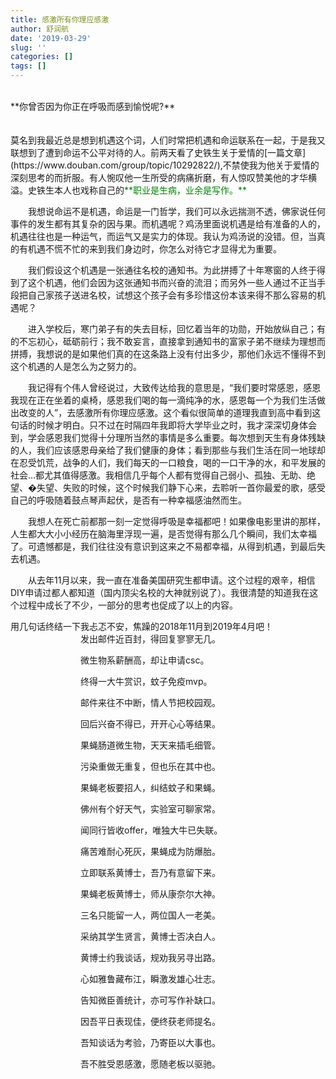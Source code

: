 ```yaml
---
title: 感激所有你理应感激
author: 舒润航
date: '2019-03-29'
slug: ''
categories: []
tags: []
---
```

</br>
**你曾否因为你正在呼吸而感到愉悦呢?**
</br></br></br>
莫名到我最近总是想到机遇这个词，人们时常把机遇和命运联系在一起，于是我又联想到了遭到命运不公平对待的人。前两天看了史铁生关于爱情的[一篇文章](https://www.douban.com/group/topic/10292822/),不禁使我为他关于爱情的深刻思考的而折服。有人惋叹他一生所受的病痛折磨，有人惊叹赞美他的才华横溢。史铁生本人也戏称自己的<font color=green>**职业是生病，业余是写作。**</font>

&emsp;&emsp;我想说命运不是机遇，命运是一门哲学，我们可以永远揣测不透，佛家说任何事件的发生都有其复杂的因与果。而机遇呢？鸡汤里面说机遇是给有准备的人的，机遇往往也是一种运气，而运气又是实力的体现。我认为鸡汤说的没错。但，当真的有机遇不慌不忙的来到我们身边时，你怎么对待它才显得尤为重要。

&emsp;&emsp;我们假设这个机遇是一张通往名校的通知书。为此拼搏了十年寒窗的人终于得到了这个机遇，他们会因为这张通知书而兴奋的流泪；而另外一些人通过不正当手段把自己家孩子送进名校，试想这个孩子会有多珍惜这份本该来得不那么容易的机遇呢？

&emsp;&emsp;进入学校后，寒门弟子有的失去目标，回忆着当年的功勋，开始放纵自己；有的不忘初心，砥砺前行；我不敢妄言，直接拿到通知书的富家子弟不继续为理想而拼搏，我想说的是如果他们真的在这条路上没有付出多少，那他们永远不懂得不到这个机遇的人是怎么为之努力的。

&emsp;&emsp;我记得有个伟人曾经说过，大致传达给我的意思是，“我们要时常感恩，感恩我现在正在坐着的桌椅，感恩我们喝的每一滴纯净的水，感恩每一个为我们生活做出改变的人”，去感激所有你理应感激。这个看似很简单的道理我直到高中看到这句话的时候才明白。只不过在时隔四年我即将大学毕业之时，我才深深切身体会到，学会感恩我们觉得十分理所当然的事情是多么重要。每次想到天生有身体残缺的人，我们应该感恩母亲给了我们健康的身体；看到那些与我们生活在同一地球却在忍受饥荒，战争的人们，我们每天的一口粮食，喝的一口干净的水，和平发展的社会...都尤其值得感激。我相信几乎每个人都有觉得自己弱小、孤独、无助、绝望、�失望、失败的时候，这个时候我们静下心来，去聆听一首你最爱的歌，感受自己的呼吸随着鼓点琴声起伏，是否有一种幸福感油然而生。

&emsp;&emsp;我想人在死亡前都那一刻一定觉得呼吸是幸福都吧！如果像电影里讲的那样，人生都大大小小经历在脑海里浮现一遍，是否觉得有那么几个瞬间，我们太幸福了。可遗憾都是，我们往往没有意识到这来之不易都幸福，从得到机遇，到最后失去机遇。

&emsp;&emsp;从去年11月以来，我一直在准备美国研究生都申请。这个过程的艰辛，相信DIY申请过都人都知道（国内顶尖名校的大神就别说了）。我很清楚的知道我在这个过程中成长了不少，一部分的思考也促成了以上的内容。

用几句话终结一下我忐忑不安，焦躁的2018年11月到2019年4月吧！
&emsp;&emsp;&emsp;&emsp;&emsp;&emsp;&emsp;&emsp;发出邮件近百封，得回复寥寥无几。

&emsp;&emsp;&emsp;&emsp;&emsp;&emsp;&emsp;&emsp;微生物系薪酬高，却让申请csc。

&emsp;&emsp;&emsp;&emsp;&emsp;&emsp;&emsp;&emsp;终得一大牛赏识，蚊子免疫mvp。

&emsp;&emsp;&emsp;&emsp;&emsp;&emsp;&emsp;&emsp;邮件来往不中断，情人节把校园观。

&emsp;&emsp;&emsp;&emsp;&emsp;&emsp;&emsp;&emsp;回后兴奋不得已，开开心心等结果。

&emsp;&emsp;&emsp;&emsp;&emsp;&emsp;&emsp;&emsp;果蝇肠道微生物，天天来插毛细管。

&emsp;&emsp;&emsp;&emsp;&emsp;&emsp;&emsp;&emsp;污染重做无重复，但也乐在其中也。

&emsp;&emsp;&emsp;&emsp;&emsp;&emsp;&emsp;&emsp;果蝇老板要招人，纠结蚊子和果蝇。

&emsp;&emsp;&emsp;&emsp;&emsp;&emsp;&emsp;&emsp;佛州有个好天气，实验室可聊家常。

&emsp;&emsp;&emsp;&emsp;&emsp;&emsp;&emsp;&emsp;闻同行皆收offer，唯独大牛已失联。

&emsp;&emsp;&emsp;&emsp;&emsp;&emsp;&emsp;&emsp;痛苦难耐心死灰，果蝇成为防爆胎。

&emsp;&emsp;&emsp;&emsp;&emsp;&emsp;&emsp;&emsp;立即联系黄博士，吾乃有意留下来。

&emsp;&emsp;&emsp;&emsp;&emsp;&emsp;&emsp;&emsp;果蝇老板黄博士，师从康奈尔大神。

&emsp;&emsp;&emsp;&emsp;&emsp;&emsp;&emsp;&emsp;三名只能留一人，两位国人一老美。

&emsp;&emsp;&emsp;&emsp;&emsp;&emsp;&emsp;&emsp;采纳其学生贤言，黄博士否决白人。

&emsp;&emsp;&emsp;&emsp;&emsp;&emsp;&emsp;&emsp;黄博士约我谈话，规劝我另寻出路。

&emsp;&emsp;&emsp;&emsp;&emsp;&emsp;&emsp;&emsp;心如雅鲁藏布江，瞬激发雄心壮志。

&emsp;&emsp;&emsp;&emsp;&emsp;&emsp;&emsp;&emsp;告知微臣善统计，亦可写作补缺口。

&emsp;&emsp;&emsp;&emsp;&emsp;&emsp;&emsp;&emsp;因吾平日表现佳，便终获老师提名。

&emsp;&emsp;&emsp;&emsp;&emsp;&emsp;&emsp;&emsp;吾知谈话为考验，乃寄臣以大事也。

&emsp;&emsp;&emsp;&emsp;&emsp;&emsp;&emsp;&emsp;吾不胜受恩感激，愿随老板以驱驰。


